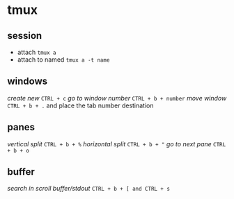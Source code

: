 # tmux

## session

* attach `tmux a`
* attach to named `tmux a -t name`


## windows

*create new* `CTRL + c`
*go to window number* `CTRL + b + number`
*move window* `CTRL + b + .` and place the tab number destination


## panes

*vertical split* `CTRL + b + %`
*horizontal split* `CTRL + b + "`
*go to next pane* `CTRL + b + o`


## buffer

*search in scroll buffer/stdout* `CTRL + b + [ and CTRL + s`
